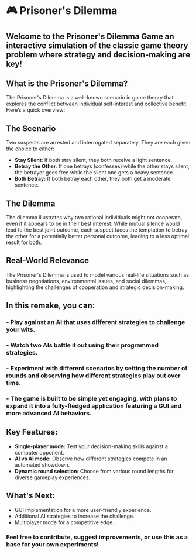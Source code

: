 # 🎮 Prisoner's Dilemma
## Welcome to the Prisoner's Dilemma Game an interactive simulation of the classic game theory problem where strategy and decision-making are key!

## What is the Prisoner's Dilemma?
The Prisoner's Dilemma is a well-known scenario in game theory that explores the conflict between individual self-interest and collective benefit. Here’s a quick overview:

## The Scenario
Two suspects are arrested and interrogated separately. They are each given the choice to either:

- __Stay Silent__: If both stay silent, they both receive a light sentence.
- __Betray the Other__: If one betrays (confesses) while the other stays silent, the betrayer goes free while the silent one gets a heavy sentence.
- __Both Betray:__ If both betray each other, they both get a moderate sentence.

## The Dilemma
The dilemma illustrates why two rational individuals might not cooperate, even if it appears to be in their best interest. While mutual silence would lead to the best joint outcome, each suspect faces the temptation to betray the other for a potentially better personal outcome, leading to a less optimal result for both.

## Real-World Relevance
The Prisoner's Dilemma is used to model various real-life situations such as business negotiations, environmental issues, and social dilemmas, highlighting the challenges of cooperation and strategic decision-making.

## In this remake, you can:
### - Play against an AI that uses different strategies to challenge your wits.
### - Watch two AIs battle it out using their programmed strategies.
### - Experiment with different scenarios by setting the number of rounds and observing how different strategies play out over time.
### - The game is built to be simple yet engaging, with plans to expand it into a fully-fledged application featuring a GUI and more advanced AI behaviors.

## Key Features:
- __Single-player mode:__ Test your decision-making skills against a computer opponent.
- __AI vs AI mode:__ Observe how different strategies compete in an automated showdown.
- __Dynamic round selection:__ Choose from various round lengths for diverse gameplay experiences.

## What's Next:
- GUI implementation for a more user-friendly experience.
- Additional AI strategies to increase the challenge.
- Multiplayer mode for a competitive edge.

### Feel free to contribute, suggest improvements, or use this as a base for your own experiments!
